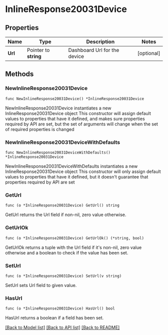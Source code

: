 # InlineResponse20031Device

## Properties

Name | Type | Description | Notes
------------ | ------------- | ------------- | -------------
**Url** | Pointer to **string** | Dashboard Url for the device | [optional] 

## Methods

### NewInlineResponse20031Device

`func NewInlineResponse20031Device() *InlineResponse20031Device`

NewInlineResponse20031Device instantiates a new InlineResponse20031Device object
This constructor will assign default values to properties that have it defined,
and makes sure properties required by API are set, but the set of arguments
will change when the set of required properties is changed

### NewInlineResponse20031DeviceWithDefaults

`func NewInlineResponse20031DeviceWithDefaults() *InlineResponse20031Device`

NewInlineResponse20031DeviceWithDefaults instantiates a new InlineResponse20031Device object
This constructor will only assign default values to properties that have it defined,
but it doesn't guarantee that properties required by API are set

### GetUrl

`func (o *InlineResponse20031Device) GetUrl() string`

GetUrl returns the Url field if non-nil, zero value otherwise.

### GetUrlOk

`func (o *InlineResponse20031Device) GetUrlOk() (*string, bool)`

GetUrlOk returns a tuple with the Url field if it's non-nil, zero value otherwise
and a boolean to check if the value has been set.

### SetUrl

`func (o *InlineResponse20031Device) SetUrl(v string)`

SetUrl sets Url field to given value.

### HasUrl

`func (o *InlineResponse20031Device) HasUrl() bool`

HasUrl returns a boolean if a field has been set.


[[Back to Model list]](../README.md#documentation-for-models) [[Back to API list]](../README.md#documentation-for-api-endpoints) [[Back to README]](../README.md)


